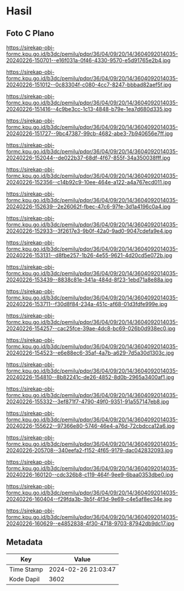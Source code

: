 # Hasil

## Foto C Plano

https://sirekap-obj-formc.kpu.go.id/b3dc/pemilu/pdpr/36/04/09/20/14/3604092014035-20240226-150701--e16f031a-0f46-4330-9570-e5d91765e2b4.jpg

https://sirekap-obj-formc.kpu.go.id/b3dc/pemilu/pdpr/36/04/09/20/14/3604092014035-20240226-151012--0c83304f-c080-4cc7-8247-bbbad82aef5f.jpg

https://sirekap-obj-formc.kpu.go.id/b3dc/pemilu/pdpr/36/04/09/20/14/3604092014035-20240226-151416--4c9be3cc-1c13-4848-b79e-1ea7d680d335.jpg

https://sirekap-obj-formc.kpu.go.id/b3dc/pemilu/pdpr/36/04/09/20/14/3604092014035-20240226-151727--9bc47387-99cb-4682-abe3-7b940656e7ff.jpg

https://sirekap-obj-formc.kpu.go.id/b3dc/pemilu/pdpr/36/04/09/20/14/3604092014035-20240226-152044--de022b37-68df-4f67-855f-34a350038fff.jpg

https://sirekap-obj-formc.kpu.go.id/b3dc/pemilu/pdpr/36/04/09/20/14/3604092014035-20240226-152356--c14b92c9-10ee-464e-a122-a4a767ecd011.jpg

https://sirekap-obj-formc.kpu.go.id/b3dc/pemilu/pdpr/36/04/09/20/14/3604092014035-20240226-152639--2e26062f-fbec-47c6-97fe-3d1a4196c0a4.jpg

https://sirekap-obj-formc.kpu.go.id/b3dc/pemilu/pdpr/36/04/09/20/14/3604092014035-20240226-152933--3f2617e3-9b0f-42a0-9ad0-9047cdefa9e4.jpg

https://sirekap-obj-formc.kpu.go.id/b3dc/pemilu/pdpr/36/04/09/20/14/3604092014035-20240226-153131--d8fbe257-1b26-4e55-9621-4d20cd5e072b.jpg

https://sirekap-obj-formc.kpu.go.id/b3dc/pemilu/pdpr/36/04/09/20/14/3604092014035-20240226-153439--8838c81e-341a-484d-8f23-1ebd71a8e88a.jpg

https://sirekap-obj-formc.kpu.go.id/b3dc/pemilu/pdpr/36/04/09/20/14/3604092014035-20240226-153711--f30d8f84-234a-451c-af68-01d3fdfe999e.jpg

https://sirekap-obj-formc.kpu.go.id/b3dc/pemilu/pdpr/36/04/09/20/14/3604092014035-20240226-154257--cac25fce-39ae-4dc8-bc69-026b0d938ec0.jpg

https://sirekap-obj-formc.kpu.go.id/b3dc/pemilu/pdpr/36/04/09/20/14/3604092014035-20240226-154523--e6e88ec6-35af-4a7b-a629-7d5a30d1303c.jpg

https://sirekap-obj-formc.kpu.go.id/b3dc/pemilu/pdpr/36/04/09/20/14/3604092014035-20240226-154810--8b82241c-de26-4852-8d0b-2965a3400af1.jpg

https://sirekap-obj-formc.kpu.go.id/b3dc/pemilu/pdpr/36/04/09/20/14/3604092014035-20240226-155332--3ef871f7-4790-49f0-9351-91a557147eb8.jpg

https://sirekap-obj-formc.kpu.go.id/b3dc/pemilu/pdpr/36/04/09/20/14/3604092014035-20240226-155622--97366e80-5746-46e4-a76d-72cbdcca12a6.jpg

https://sirekap-obj-formc.kpu.go.id/b3dc/pemilu/pdpr/36/04/09/20/14/3604092014035-20240226-205708--340eefa2-f152-4f65-9179-dac042832093.jpg

https://sirekap-obj-formc.kpu.go.id/b3dc/pemilu/pdpr/36/04/09/20/14/3604092014035-20240226-160120--cdc326b8-c119-464f-9ee9-6baa0353dbe0.jpg

https://sirekap-obj-formc.kpu.go.id/b3dc/pemilu/pdpr/36/04/09/20/14/3604092014035-20240226-160404--f29fda3b-3b5f-4f3d-9e69-c4e5af8ec34e.jpg

https://sirekap-obj-formc.kpu.go.id/b3dc/pemilu/pdpr/36/04/09/20/14/3604092014035-20240226-160629--e4852838-4f30-4718-9703-87942db9dc17.jpg


## Metadata

| Key        | Value               |
| ---------- | ------------------- |
| Time Stamp | 2024-02-26 21:03:47 |
| Kode Dapil | 3602                |



